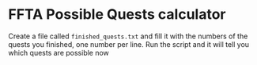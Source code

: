 # FFTA Possible Quests calculator

Create a file called `finished_quests.txt` and fill it with the numbers of the quests you finished, one number per line.
Run the script and it will tell you which quests are possible now
